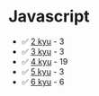 # Javascript
* :white_check_mark: [2 kyu](/solutions/javascript/2%20kyu) - 3
* :white_check_mark: [3 kyu](/solutions/javascript/3%20kyu) - 3
* :white_check_mark: [4 kyu](/solutions/javascript/4%20kyu) - 19
* :white_check_mark: [5 kyu](/solutions/javascript/5%20kyu) - 3
* :white_check_mark: [6 kyu](/solutions/javascript/6%20kyu) - 6